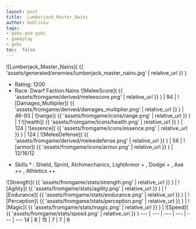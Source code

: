 ```yaml
---
layout: post
title:  Lumberjack_Master_Nains
author: Goblinou
tags:
- gobs-and-gods
- gameplay
- gobs
toc:  false
---
```


![Lumberjack_Master_Nains]( {{ 'assets/generated/enemies/lumberjack_master_nains.jpg' | relative_url }} )
- Rating: 1200
- Race: Dwarf  Faction:Nains
![MeleeScore]( {{ 'assets/fromgame/derived/meleescore.png' | relative_url }} ) | 94 | ![Damages_Multiplier]( {{ 'assets/fromgame/derived/damages_multiplier.png' | relative_url }} ) | 46-93 | ![range]( {{ 'assets/fromgame/icons/range.png' | relative_url }} ) | 1
![health]( {{ 'assets/fromgame/icons/health.png' | relative_url }} ) | 124 | ![essence]( {{ 'assets/fromgame/icons/essence.png' | relative_url }} ) | 124 | ![MeleeDefense]( {{ 'assets/fromgame/derived/meleedefense.png' | relative_url }} ) | 56 | ![armor]( {{ 'assets/fromgame/icons/armor.png' | relative_url }} ) | 12/16/12
* Skills * : Shield, Sprint, Alchimechanics, LightArmor + , Dodge + , Axe ++ , Athletics ++ 

![Strength]( {{ 'assets/fromgame/stats/strength.png' | relative_url }} ) | ![Agility]( {{ 'assets/fromgame/stats/agility.png' | relative_url }} ) | ![Endurance]( {{ 'assets/fromgame/stats/endurance.png' | relative_url }} ) | ![Perception]( {{ 'assets/fromgame/stats/perception.png' | relative_url }} ) | ![Magic]( {{ 'assets/fromgame/stats/magic.png' | relative_url }} ) | ![Speed]( {{ 'assets/fromgame/stats/speed.png' | relative_url }} )
--- | --- | --- | --- | --- | ---
14 | 8 | 15 | 7 | 7 | 6
